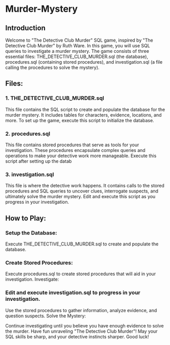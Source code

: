 # Murder-Mystery
## Introduction
Welcome to "The Detective Club Murder" SQL game, inspired by "The Detective Club Murder" by Ruth Ware. In this game, you will use SQL queries to investigate a murder mystery. The game consists of three essential files: THE_DETECTIVE_CLUB_MURDER.sql (the database), procedures.sql (containing stored procedures), and investigation.sql (a file calling the procedures to solve the mystery).

## Files:
### 1. THE_DETECTIVE_CLUB_MURDER.sql
This file contains the SQL script to create and populate the database for the murder mystery. It includes tables for characters, evidence, locations, and more. To set up the game, execute this script to initialize the database.

### 2. procedures.sql
This file contains stored procedures that serve as tools for your investigation. These procedures encapsulate complex queries and operations to make your detective work more manageable. Execute this script after setting up the datab

### 3. investigation.sql
This file is where the detective work happens. It contains calls to the stored procedures and SQL queries to uncover clues, interrogate suspects, and ultimately solve the murder mystery. Edit and execute this script as you progress in your investigation.

## How to Play:
### Setup the Database:
Execute THE_DETECTIVE_CLUB_MURDER.sql to create and populate the database.

### Create Stored Procedures:
Execute procedures.sql to create stored procedures that will aid in your investigation.
Investigate:

### Edit and execute investigation.sql to progress in your investigation.
Use the stored procedures to gather information, analyze evidence, and question suspects.
Solve the Mystery:

Continue investigating until you believe you have enough evidence to solve the murder.
Have fun unraveling "The Detective Club Murder"! May your SQL skills be sharp, and your detective instincts sharper. Good luck!
